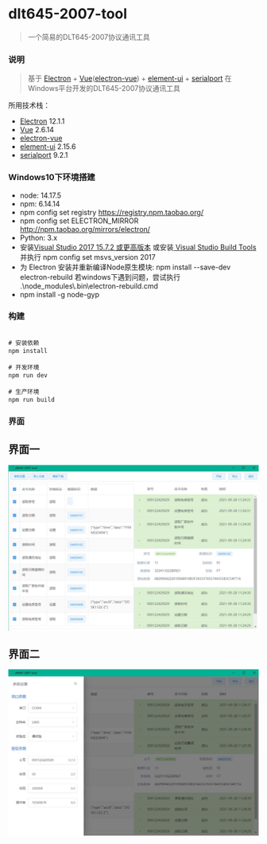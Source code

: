 # dlt645-2007-tool

> 一个简易的DLT645-2007协议通讯工具


### 说明

> 基于 [Electron](https://github.com/electron/electron) + [Vue](https://github.com/vuejs/vue)([electron-vue](https://github.com/SimulatedGREG/electron-vue)) + [element-ui](https://github.com/ElemeFE/element) + [serialport](https://github.com/serialport/node-serialport) 在Windows平台开发的DLT645-2007协议通讯工具

所用技术栈：

- [Electron](https://github.com/electron/electron) 12.1.1
- [Vue](https://github.com/vuejs/vue) 2.6.14
- [electron-vue](https://github.com/SimulatedGREG/electron-vue)
- [element-ui](https://github.com/ElemeFE/element) 2.15.6
- [serialport](https://github.com/serialport/node-serialport) 9.2.1


### Windows10下环境搭建
- node: 14.17.5
- npm: 6.14.14
- npm config set registry https://registry.npm.taobao.org/
- npm config set ELECTRON_MIRROR http://npm.taobao.org/mirrors/electron/
- Python: 3.x
- 安装[Visual Studio 2017 15.7.2 或更高版本](https://visualstudio.microsoft.com/zh-hans/vs/) 或安装[ Visual Studio Build Tools](https://visualstudio.microsoft.com/thank-you-downloading-visual-studio/?sku=BuildTools) 
并执行 npm config set msvs_version 2017
- 为 Electron 安装并重新编译Node原生模块: npm install --save-dev electron-rebuild
若windows下遇到问题，尝试执行 .\node_modules\\.bin\electron-rebuild.cmd
- npm install -g node-gyp
### 构建

```

# 安装依赖
npm install

# 开发环境
npm run dev

# 生产环境
npm run build

```

### 界面

## 界面一

<div align="center">
	<img src="./imgs/main.jpg" alt="界面一" align=center />
</div>

## 界面二

<div align="center">
	<img src="./imgs/params.jpg" alt="界面二" align=center />
</div>